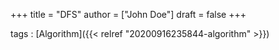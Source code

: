 +++
title = "DFS"
author = ["John Doe"]
draft = false
+++

tags
: [Algorithm]({{< relref "20200916235844-algorithm" >}})
